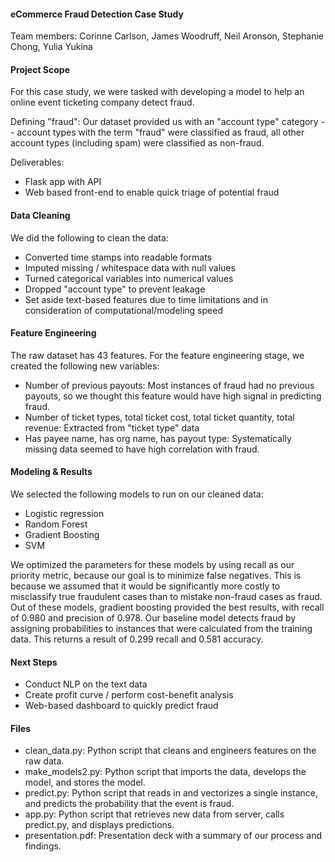 #### eCommerce Fraud Detection Case Study

Team members: Corinne Carlson, James Woodruff, Neil Aronson, Stephanie Chong, Yulia Yukina

#### Project Scope
For this case study, we were tasked with developing a model to help an online event ticketing company detect fraud.

Defining "fraud": Our dataset provided us with an "account type" category -- account types with the term "fraud" were classified as fraud, all other account types (including spam) were classified as non-fraud.

Deliverables:
* Flask app with API
* Web based front-end to enable quick triage of potential fraud

#### Data Cleaning
We did the following to clean the data:
* Converted time stamps into readable formats
* Imputed missing / whitespace data with null values
* Turned categorical variables into numerical values
* Dropped "account type" to prevent leakage
* Set aside text-based features due to time limitations and in consideration of computational/modeling speed

#### Feature Engineering
The raw dataset has 43 features. For the feature engineering stage, we created the following new variables:
* Number of previous payouts: Most instances of fraud had no previous payouts, so we thought this feature would have high signal in predicting fraud.
* Number of ticket types, total ticket cost, total ticket quantity, total revenue: Extracted from "ticket type" data
* Has payee name, has org name, has payout type: Systematically missing data seemed to have high correlation with fraud.

#### Modeling & Results
We selected the following models to run on our cleaned data:
* Logistic regression
* Random Forest
* Gradient Boosting
* SVM

We optimized the parameters for these models by using recall as our priority metric, because our goal is to minimize false negatives. This is because we assumed that it would be significantly more costly to misclassify true fraudulent cases than to mistake non-fraud cases as fraud.
Out of these models, gradient boosting provided the best results, with recall of 0.980 and precision of 0.978.
Our baseline model detects fraud by assigning probabilities to instances that were calculated from the training data. This returns a result of 0.299 recall and 0.581 accuracy.

#### Next Steps
* Conduct NLP on the text data
* Create profit curve / perform cost-benefit analysis
* Web-based dashboard to quickly predict fraud 

#### Files
* clean_data.py: Python script that cleans and engineers features on the raw data.
* make_models2.py: Python script that imports the data, develops the model, and stores the model.
* predict.py: Python script that reads in and vectorizes a single instance, and predicts the probability that the event is fraud.
* app.py: Python script that retrieves new data from server, calls predict.py, and displays predictions. 
* presentation.pdf: Presentation deck with a summary of our process and findings.

